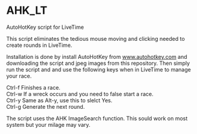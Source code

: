 # AHK_LT
AutoHotKey script for LiveTime

This script eliminates the tedious mouse moving and clicking needed to create rounds in LiveTime.

Installation is done by install AutoHotKey from www.autohotkey.com and downloading the script and jpeg images from this repository.  Then simply run the script and and use the following keys when in LiveTime to manage your race.

Ctrl-f Finishes a race.<br />
Ctrl-w If a wreck occurs and you need to false start a race.<br />
Ctrl-y Same as Alt-y, use this to slelct Yes.<br />
Ctrl-g Generate the next round.<br />

The script uses the AHK ImageSearch function.  This sould work on most system but your milage may vary.
